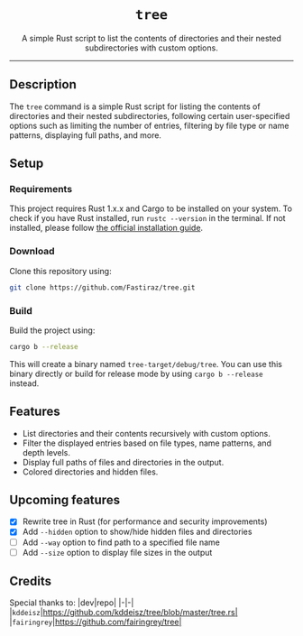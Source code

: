 <div align='center'>
  <h1><code>tree</code></h1>
  <p>A simple Rust script to list the contents of directories and their nested subdirectories with custom options.</p>
</div>

---

## Description

The `tree` command is a simple Rust script for listing the contents of directories and their nested subdirectories, following certain user-specified options such as limiting the number of entries, filtering by file type or name patterns, displaying full paths, and more.

## Setup

### Requirements

This project requires Rust 1.x.x and Cargo to be installed on your system. To check if you have Rust installed, run `rustc --version` in the terminal. If not installed, please follow [the official installation guide](https://www.rust-lang.org/tools/install).

### Download

Clone this repository using:
```bash
git clone https://github.com/Fastiraz/tree.git
```

### Build

Build the project using:
```bash
cargo b --release
```

This will create a binary named `tree-target/debug/tree`. You can use this binary directly or build for release mode by using `cargo b --release` instead.

## Features

* List directories and their contents recursively with custom options.
* Filter the displayed entries based on file types, name patterns, and depth levels.
* Display full paths of files and directories in the output.
* Colored directories and hidden files.

## Upcoming features
- [x] Rewrite tree in Rust (for performance and security improvements)
- [x] Add `--hidden` option to show/hide hidden files and directories
- [ ] Add `--way` option to find path to a specified file name
- [ ] Add `--size` option to display file sizes in the output

## Credits

Special thanks to:
|dev|repo|
|-|-|
|`kddeisz`|https://github.com/kddeisz/tree/blob/master/tree.rs|
|`fairingrey`|https://github.com/fairingrey/tree|